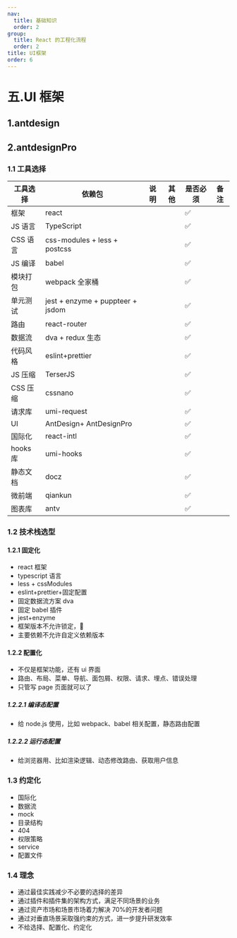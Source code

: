 ```yaml
---
nav:
  title: 基础知识
  order: 2
group:
  title: React 的工程化流程
  order: 2
title: UI框架
order: 6
---
```


# 五.UI 框架

## 1.antdesign

## 2.antdesignPro

### 1.1 工具选择

| 工具选择 | 依赖包                           | 说明 | 其他 | 是否必须 | 备注 |
| -------- | -------------------------------- | ---- | ---- | -------- | ---- |
| 框架     | react                            |      |      | ✅       |      |
| JS 语言  | TypeScript                       |      |      | ✅       |
| CSS 语言 | css-modules + less + postcss     |      |      | ✅       |
| JS 编译  | babel                            |      |      | ✅       |
| 模块打包 | webpack 全家桶                   |      |      | ✅       |      |
| 单元测试 | jest + enzyme + puppteer + jsdom |      |      | ✅       |      |
| 路由     | react-router                     |      |      | ✅       |      |
| 数据流   | dva + redux 生态                 |      |      | ✅       |      |
| 代码风格 | eslint+prettier                  |      |      | ✅       |      |
| JS 压缩  | TerserJS                         |      |      | ✅       |      |
| CSS 压缩 | cssnano                          |      |      | ✅       |      |
| 请求库   | umi-request                      |      |      | ✅       |      |
| UI       | AntDesign+ AntDesignPro          |      |      | ✅       |      |
| 国际化   | react-intl                       |      |      | ✅       |      |
| hooks 库 | umi-hooks                        |      |      | ✅       |      |
| 静态文档 | docz                             |      |      | ✅       |      |
| 微前端   | qiankun                          |      |      | ✅       |      |
| 图表库   | antv                             |      |      | ✅       |      |

### 1.2 技术栈选型

#### 1.2.1 固定化

- react 框架
- typescript 语言
- less + cssModules
- eslint+prettier+固定配置
- 固定数据流方案 dva
- 固定 babel 插件
- jest+enzyme
- 框架版本不允许锁定，
- 主要依赖不允许自定义依赖版本

#### 1.2.2 配置化

- 不仅是框架功能，还有 ui 界面
- 路由、布局、菜单、导航、面包屑、权限、请求、埋点、错误处理
- 只管写 page 页面就可以了

##### 1.2.2.1 编译态配置

- 给 node.js 使用，比如 webpack、babel 相关配置，静态路由配置

##### 1.2.2.2 运行态配置

- 给浏览器用、比如渲染逻辑、动态修改路由、获取用户信息

### 1.3 约定化

- 国际化
- 数据流
- mock
- 目录结构
- 404
- 权限策略
- service
- 配置文件

### 1.4 理念

- 通过最佳实践减少不必要的选择的差异
- 通过插件和插件集的架构方式，满足不同场景的业务
- 通过资产市场和场景市场着力解决 70%的开发者问题
- 通过对垂直场景采取强约束的方式，进一步提升研发效率
- 不给选择、配置化、约定化
